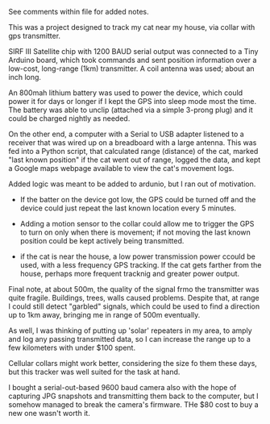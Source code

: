 See comments within file for added notes.

This was a project designed to track my cat near my house, via collar with gps transmitter.

SIRF III Satellite chip with 1200 BAUD serial output was connected to a Tiny Arduino board,
which took commands and sent position information over a low-cost, long-range (1km) transmitter. 
A coil antenna was used; about an inch long. 

An 800mah lithium battery was used to power the device,
which could power it for days or longer if I kept the GPS into sleep mode most the time.
The battery was able to unclip (attached via a simple 3-prong plug) and it could be charged
nightly as needed.


On the other end, a computer with a Serial to USB adapter 
listened to a receiver that was wired up on a breadboard with a large antenna.
This was fed into a Python script, that calculated range (distance) of the cat,
marked "last known position" if the cat went out of range, logged the data,
and kept a Google maps webpage available to view the cat's movement logs.


Added logic was meant to be added to ardunio, but I ran out of motivation.

- If the batter on the device got low, the GPS could be turned off and the 
device could just repeat the last known location every 5 minutes.

- Adding a motion sensor to the collar could allow me to trigger the
GPS to turn on only when there is movement; if not moving the last
known position could be kept actively being transmitted.

- if the cat is near the house, a low power transmission power ccould be
used, with a less frequency GPS tracking.  If the cat gets farther from the house,
perhaps more frequent tracknig and greater power output.

Final note, at about 500m, the quality of the signal frmo the transmitter
was quite fragile. Buildings, trees, walls caused problems. Despite that,
at range I could still detect "garbled" signals, which could be
used to find a direction up to 1km away, bringing me in range of 500m eventually.

As well, I was thinking of putting up 'solar' repeaters in my area,
to amply and log any passing transmitted data, so I can increase the range
up to a few kilometers with under $100 spent.

Cellular collars might work better, considering the size fo them these days,
but this tracker was well suited for the task at hand.

I bought a serial-out-based 9600 baud camera also with the hope of capturing JPG snapshots and transmitting them back to the computer, but I somehow managed to break the camera's firmware. THe $80 cost to buy a new one wasn't worth it.
